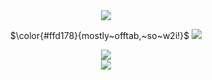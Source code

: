 <div align="center">
      <img src="https://komarev.com/ghpvc/?username=NE3CCO&color=ffd26f&style=plastic&label=_˶ˊᜊˋ˶_">
</div>

<p align="center">
$\color{#ffd178}{mostly~offtab,~so~w2i!}$ <a href="https://github.com/MoiiMemeMoitie"><img src="https://files.catbox.moe/gw1byg.gif" "width="" height20" > </a> <br />                                   
<div align="center">
      <img src="https://files.catbox.moe/vgnzaj.gif">
</div>

<div align="center">
      <img src="https://files.catbox.moe/hz8mcj.gif">
</div>
